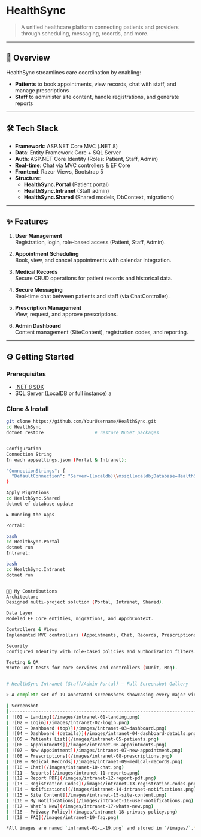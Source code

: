 # HealthSync

> A unified healthcare platform connecting patients and providers through scheduling, messaging, records, and more.

---

## 🚀 Overview
HealthSync streamlines care coordination by enabling:
- **Patients** to book appointments, view records, chat with staff, and manage prescriptions  
- **Staff** to administer site content, handle registrations, and generate reports  



---

## 🛠️ Tech Stack
- **Framework**: ASP.NET Core MVC (.NET 8)  
- **Data**: Entity Framework Core + SQL Server  
- **Auth**: ASP.NET Core Identity (Roles: Patient, Staff, Admin)  
- **Real-time**: Chat via MVC controllers & EF Core  
- **Frontend**: Razor Views, Bootstrap 5  
- **Structure**:  
  - **HealthSync.Portal** (Patient portal)  
  - **HealthSync.Intranet** (Staff admin)  
  - **HealthSync.Shared** (Shared models, DbContext, migrations)  



---

## ✨ Features

1. **User Management**  
   Registration, login, role-based access (Patient, Staff, Admin).

2. **Appointment Scheduling**  
   Book, view, and cancel appointments with calendar integration.

3. **Medical Records**  
   Secure CRUD operations for patient records and historical data.

4. **Secure Messaging**  
   Real-time chat between patients and staff (via ChatController).

5. **Prescription Management**  
   View, request, and approve prescriptions.

6. **Admin Dashboard**  
   Content management (SiteContent), registration codes, and reporting.


---

## ⚙️ Getting Started

### Prerequisites
- [.NET 8 SDK](https://dotnet.microsoft.com/download)  
- SQL Server (LocalDB or full instance)  a

### Clone & Install
```bash
git clone https://github.com/YourUsername/HealthSync.git
cd HealthSync
dotnet restore                   # restore NuGet packages


Configuration
Connection String
In each appsettings.json (Portal & Intranet):

"ConnectionStrings": {
  "DefaultConnection": "Server=(localdb)\\mssqllocaldb;Database=HealthSync;Trusted_Connection=True;"
}

Apply Migrations
cd HealthSync.Shared
dotnet ef database update

▶️ Running the Apps

Portal:

bash
cd HealthSync.Portal
dotnet run
Intranet:

bash
cd HealthSync.Intranet
dotnet run


🧑‍💻 My Contributions
Architecture
Designed multi-project solution (Portal, Intranet, Shared).

Data Layer
Modeled EF Core entities, migrations, and AppDbContext.

Controllers & Views
Implemented MVC controllers (Appointments, Chat, Records, Prescriptions) and reusable Razor components.

Security
Configured Identity with role-based policies and authorization filters.

Testing & QA
Wrote unit tests for core services and controllers (xUnit, Moq).


# HealthSync Intranet (Staff/Admin Portal) — Full Screenshot Gallery

> A complete set of 19 annotated screenshots showcasing every major view in the Intranet portal.

| Screenshot                                                                 | Description                                                       |
|----------------------------------------------------------------------------|-------------------------------------------------------------------|
| ![01 – Landing](/images/intranet-01-landing.png)                           | **Landing Page** – “Welcome to HealthSync” banner and Log In link.      |
| ![02 – Login](/images/intranet-02-login.png)                               | **Doctor Login** – secure email/password form.                      |
| ![03 – Dashboard (top)](/images/intranet-03-dashboard.png)                 | **Dashboard** – welcome greeting, current date/time, upcoming count.    |
| ![04 – Dashboard (details)](/images/intranet-04-dashboard-details.png)     | **Dashboard Details** – stats cards, notifications, “What’s New,” recent items. |
| ![05 – Patients List](/images/intranet-05-patients.png)                    | **Patients List** – search by name/PESEL, filter by initial, edit.     |
| ![06 – Appointments](/images/intranet-06-appointments.png)                 | **Appointments** – search/filter, edit booking, start chat.            |
| ![07 – New Appointment](/images/intranet-07-new-appointment.png)           | **Add Appointment** – patient selector, date, time slot, status.       |
| ![08 – Prescriptions](/images/intranet-08-prescriptions.png)               | **Prescriptions** – list with patient, medication, dosage, code.       |
| ![09 – Medical Records](/images/intranet-09-medical-records.png)           | **Medical Records** – CRUD table, view/export notes.                  |
| ![10 – Chat](/images/intranet-10-chat.png)                                 | **Chat Interface** – real-time messaging with individual patients.     |
| ![11 – Reports](/images/intranet-11-reports.png)                           | **Reports List** – generate, download, edit, or delete PDFs.           |
| ![12 – Report PDF](/images/intranet-12-report-pdf.png)                     | **Report Preview** – sample “Medical Records Summary” PDF.             |
| ![13 – Registration Codes](/images/intranet-13-registration-codes.png)     | **Registration Codes** – generate/revoke invite codes, status.         |
| ![14 – Notifications](/images/intranet-14-intranet-notifications.png)      | **Notifications** – compose and manage site-wide notices.              |
| ![15 – Site Content](/images/intranet-15-site-content.png)                 | **Site Content** – edit FAQs, privacy policy, “What’s New” items.      |
| ![16 – My Notifications](/images/intranet-16-user-notifications.png)       | **Patient View: Notifications** – banner of notices with read status.  |
| ![17 – What’s New](/images/intranet-17-whats-new.png)                      | **Patient View: What’s New** – list of recent feature highlights.      |
| ![18 – Privacy Policy](/images/intranet-18-privacy-policy.png)             | **Patient View: Privacy Policy** – data collection/use/disclosure.     |
| ![19 – FAQ](/images/intranet-19-faq.png)                                   | **Patient View: FAQ** – collapsible question/answer entries.           |

*All images are named `intranet-01-…-19.png` and stored in `/images/`.*  

